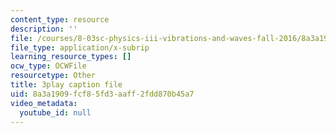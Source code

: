 ```yaml
---
content_type: resource
description: ''
file: /courses/8-03sc-physics-iii-vibrations-and-waves-fall-2016/8a3a1909fcf85fd3aaff2fdd870b45a7_BX4QPdP7fT8.vtt
file_type: application/x-subrip
learning_resource_types: []
ocw_type: OCWFile
resourcetype: Other
title: 3play caption file
uid: 8a3a1909-fcf8-5fd3-aaff-2fdd870b45a7
video_metadata:
  youtube_id: null
---
```

